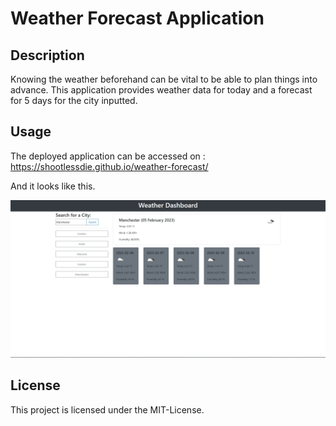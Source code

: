 # Weather Forecast Application

## Description

Knowing the weather beforehand can be vital to be able to plan things into advance. This application provides weather data for today and a forecast for 5 days for the city inputted.

## Usage

The deployed application can be accessed on : https://shootlessdie.github.io/weather-forecast/

And it looks like this.

<p>
    <img alt= "Screenshot of web application" src="./Screenshot 2023-02-05 213346.jpg"/>
</p>

## License

This project is licensed under the MIT-License.
